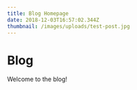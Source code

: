 ```yaml
---
title: Blog Homepage
date: 2018-12-03T16:57:02.344Z
thumbnail: /images/uploads/test-post.jpg
---
```

# Blog
Welcome to the blog!

